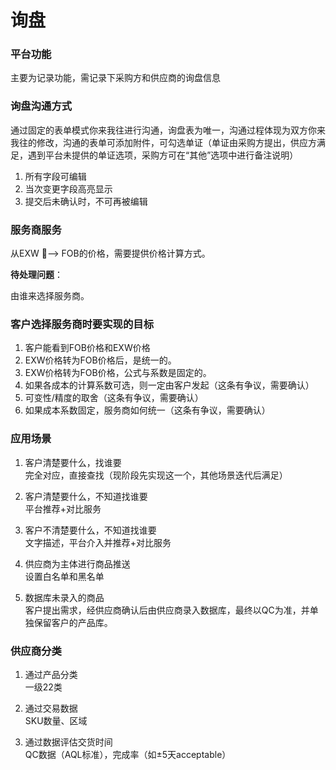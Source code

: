 # 询盘

### 平台功能

主要为记录功能，需记录下采购方和供应商的询盘信息

### 询盘沟通方式

通过固定的表单模式你来我往进行沟通，询盘表为唯一，沟通过程体现为双方你来我往的修改，沟通的表单可添加附件，可勾选单证（单证由采购方提出，供应方满足，遇到平台未提供的单证选项，采购方可在“其他”选项中进行备注说明）

1. 所有字段可编辑
2. 当次变更字段高亮显示
3. 提交后未确认时，不可再被编辑

### 服务商服务

从EXW —&gt; FOB的价格，需要提供价格计算方式。

**待处理问题**：

由谁来选择服务商。

### 客户选择服务商时要实现的目标

1. 客户能看到FOB价格和EXW价格
2. EXW价格转为FOB价格后，是统一的。
3. EXW价格转为FOB价格，公式与系数是固定的。
4. 如果各成本的计算系数可选，则一定由客户发起（这条有争议，需要确认）
5. 可变性/精度的取舍（这条有争议，需要确认）
6. 如果成本系数固定，服务商如何统一（这条有争议，需要确认）

### 应用场景

1. 客户清楚要什么，找谁要  
   完全对应，直接查找（现阶段先实现这一个，其他场景迭代后满足）

2. 客户清楚要什么，不知道找谁要  
   平台推荐+对比服务

3. 客户不清楚要什么，不知道找谁要  
   文字描述，平台介入并推荐+对比服务

4. 供应商为主体进行商品推送  
   设置白名单和黑名单

5. 数据库未录入的商品  
   客户提出需求，经供应商确认后由供应商录入数据库，最终以QC为准，并单独保留客户的产品库。

### 供应商分类

1. 通过产品分类  
   一级22类

2. 通过交易数据  
   SKU数量、区域

3. 通过数据评估交货时间  
   QC数据（AQL标准），完成率（如±5天acceptable）



